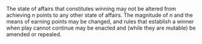 The state of affairs that constitutes winning may not be altered from achieving
*n* points to any other state of affairs. The magnitude of *n* and the means of
earning points may be changed, and rules that establish a winner when play
cannot continue may be enacted and (while they are mutable) be amended or
repealed.
